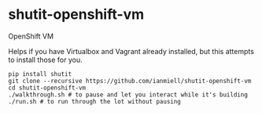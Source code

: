 # shutit-openshift-vm
OpenShift VM

Helps if you have Virtualbox and Vagrant already installed, but this attempts to install those for you.

```
pip install shutit
git clone --recursive https://github.com/ianmiell/shutit-openshift-vm
cd shutit-openshift-vm
./walkthrough.sh # to pause and let you interact while it's building
./run.sh # to run through the lot without pausing
```

